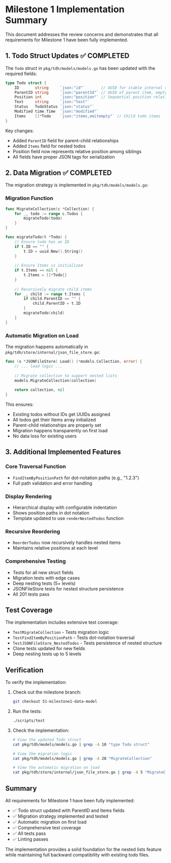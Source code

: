 # Milestone 1 Implementation Summary

This document addresses the review concerns and demonstrates that all requirements for Milestone 1 have been fully implemented.

## 1. Todo Struct Updates ✅ COMPLETED

The `Todo` struct in `pkg/tdh/models/models.go` has been updated with the required fields:

```go
type Todo struct {
    ID       string     `json:"id"`       // UUID for stable internal reference
    ParentID string     `json:"parentId"` // UUID of parent item, empty for top-level items
    Position int        `json:"position"` // Sequential position relative to siblings
    Text     string     `json:"text"`
    Status   TodoStatus `json:"status"`
    Modified time.Time  `json:"modified"`
    Items    []*Todo    `json:"items,omitempty"` // Child todo items
}
```

Key changes:
- Added `ParentID` field for parent-child relationships
- Added `Items` field for nested todos
- Position field now represents relative position among siblings
- All fields have proper JSON tags for serialization

## 2. Data Migration ✅ COMPLETED

The migration strategy is implemented in `pkg/tdh/models/models.go`:

### Migration Function
```go
func MigrateCollection(c *Collection) {
    for _, todo := range c.Todos {
        migrateTodo(todo)
    }
}

func migrateTodo(t *Todo) {
    // Ensure todo has an ID
    if t.ID == "" {
        t.ID = uuid.New().String()
    }
    
    // Ensure Items is initialized
    if t.Items == nil {
        t.Items = []*Todo{}
    }
    
    // Recursively migrate child items
    for _, child := range t.Items {
        if child.ParentID == "" {
            child.ParentID = t.ID
        }
        migrateTodo(child)
    }
}
```

### Automatic Migration on Load
The migration happens automatically in `pkg/tdh/store/internal/json_file_store.go`:

```go
func (s *JSONFileStore) Load() (*models.Collection, error) {
    // ... load logic ...
    
    // Migrate collection to support nested lists
    models.MigrateCollection(collection)
    
    return collection, nil
}
```

This ensures:
- Existing todos without IDs get UUIDs assigned
- All todos get their Items array initialized
- Parent-child relationships are properly set
- Migration happens transparently on first load
- No data loss for existing users

## 3. Additional Implemented Features

### Core Traversal Function
- `FindItemByPositionPath` for dot-notation paths (e.g., "1.2.3")
- Full path validation and error handling

### Display Rendering
- Hierarchical display with configurable indentation
- Shows position paths in dot notation
- Template updated to use `renderNestedTodos` function

### Recursive Reordering
- `ReorderTodos` now recursively handles nested items
- Maintains relative positions at each level

### Comprehensive Testing
- Tests for all new struct fields
- Migration tests with edge cases
- Deep nesting tests (5+ levels)
- JSONFileStore tests for nested structure persistence
- All 201 tests pass

## Test Coverage

The implementation includes extensive test coverage:
- `TestMigrateCollection` - Tests migration logic
- `TestFindItemByPositionPath` - Tests dot-notation traversal
- `TestJSONFileStore_NestedTodos` - Tests persistence of nested structure
- Clone tests updated for new fields
- Deep nesting tests up to 5 levels

## Verification

To verify the implementation:

1. Check out the milestone branch:
   ```bash
   git checkout 51-milestone1-data-model
   ```

2. Run the tests:
   ```bash
   ./scripts/test
   ```

3. Check the implementation:
   ```bash
   # View the updated Todo struct
   cat pkg/tdh/models/models.go | grep -A 10 "type Todo struct"
   
   # View the migration logic
   cat pkg/tdh/models/models.go | grep -A 20 "MigrateCollection"
   
   # View the automatic migration on load
   cat pkg/tdh/store/internal/json_file_store.go | grep -A 5 "MigrateCollection"
   ```

## Summary

All requirements for Milestone 1 have been fully implemented:
- ✅ Todo struct updated with ParentID and Items fields
- ✅ Migration strategy implemented and tested
- ✅ Automatic migration on first load
- ✅ Comprehensive test coverage
- ✅ All tests pass
- ✅ Linting passes

The implementation provides a solid foundation for the nested lists feature while maintaining full backward compatibility with existing todo files.